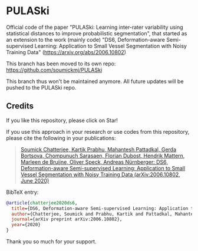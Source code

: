 # PULASki
Official code of the paper "PULASki: Learning inter-rater variability using statistical distances to improve probabilistic segmentation", that started as an extension to the work (mainly code) "DS6, Deformation-aware Semi-supervised Learning: Application to Small Vessel Segmentation with Noisy Training Data" (https://arxiv.org/abs/2006.10802)

This branch has been moved to its own repo: https://github.com/soumickmj/PULASki

This branch thus won't be maintained anymore. All future updates will be pushed to the PULASki repo.

## Credits

If you like this repository, please click on Star!

If you use this approach in your research or use codes from this repository, please cite the following in your publications:

> [Soumick Chatterjee, Kartik Prabhu, Mahantesh Pattadkal, Gerda Bortsova, Chompunuch Sarasaen, Florian Dubost, Hendrik Mattern, Marleen de Bruijne, Oliver Speck, Andreas Nürnberger: DS6, Deformation-aware Semi-supervised Learning: Application to Small Vessel Segmentation with Noisy Training Data (arXiv:2006.10802, June 2020)](https://arxiv.org/abs/2006.10802)

BibTeX entry:

```bibtex
@article{chatterjee2020ds6,
  title={DS6, Deformation-aware Semi-supervised Learning: Application to Small Vessel Segmentation with Noisy Training Data},
  author={Chatterjee, Soumick and Prabhu, Kartik and Pattadkal, Mahantesh and Bortsova, Gerda and Sarasaen, Chompunuch and Dubost, Florian and Mattern, Hendrik and de Bruijne, Marleen and Speck, Oliver and N{\"u}rnberger, Andreas},
  journal={arXiv preprint arXiv:2006.10802},
  year={2020}
}
```
Thank you so much for your support.

